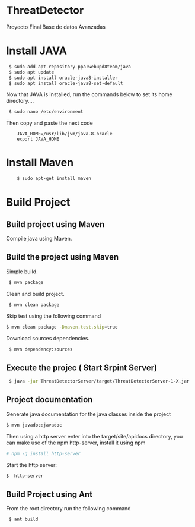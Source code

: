 # ThreatDetector
Proyecto Final Base de datos Avanzadas


# Install JAVA


```bash
 $ sudo add-apt-repository ppa:webupd8team/java
 $ sudo apt update
 $ sudo apt install oracle-java8-installer
 $ sudo apt install oracle-java8-set-default
```

Now that JAVA is installed, run the commands below to set its home directory….


``` bash
 $ sudo nano /etc/environment
```
Then copy and paste the next code

```
    JAVA_HOME=/usr/lib/jvm/java-8-oracle
    export JAVA_HOME
```


# Install Maven

```bash
    $ sudo apt-get install maven
```



# Build Project


## Build project using Maven

Compile java  using Maven.

## Build the project using Maven
Simple build.

```bash
 $ mvn package
```

Clean and build project.

```bash
 $ mvn clean package
```


Skip test using the following command

```bash
$ mvn clean package -Dmaven.test.skip=true

```
Download sources dependencies.
```bash
 $ mvn dependency:sources
```
## Execute the projec ( Start Srpint Server)

```bash
 $ java -jar ThreatDetectorServer/target/ThreatDetectorServer-1-X.jar 
```

## Project documentation

Generate java documentation for the java classes inside the project

```bash
$ mvn javadoc:javadoc

```
Then using a http server enter into the target/site/apidocs directory, you can
make use of the npm http-server, install it using npm

```bash
# npm -g install http-server
```
Start the http server:

```bash
$  http-server
```

## Build Project using Ant

From the root directory run the following command

```bash
 $ ant build
```
